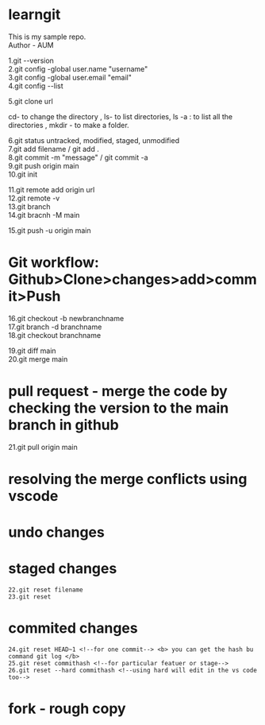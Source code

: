 # learngit

This is my sample repo.
<br>
Author - AUM

1.git --version <br>
2.git config -global user.name "username" <br>
3.git config -global user.email "email" <br>
4.git config --list <br>

5.git clone url <!--clone the repo into local machine-->

<!--General commands-->  cd- to change the directory , ls- to list directories, ls -a : to list all the directories , mkdir - to make a folder.

6.git status <!--to check the status of the repo--> untracked, modified, staged, unmodified <br>
7.git add filename / git add .<!--add the file and the files will the staged to commit--> <br>
8.git commit -m "message" / git commit -a <!--commit into the github--> <br>
9.git push origin main <!--to upload the code from the local to github--> <br>
10.git init <!--to make -git file and keep a track --> <br>

11.git remote add origin url <!--to add the orinial remote repo --> <br>
12.git remote -v <!--to check the origin --> <br>
13.git branch <!--to check the branch --> <br>
14.git bracnh -M main <!--to change the name into main --> <br>

15.git push -u origin main <!--to push the rest all to the origin main , basically a shrotcut--><br>

# Git workflow: Github>Clone>changes>add>commit>Push

16.git checkout -b newbranchname <!--To create new branch--> <br>
17.git branch -d branchname <!--To cdelete branch--><br>
18.git checkout branchname <!--To switch branch--> <br>

19.git diff main <!--comapre and find the differneces--> <br>
20.git merge main <!--merge with main--> <br>

# pull request - merge the code by checking the version to the main branch in github

21.git pull origin main <!--To download from the github and match in the local machine--><br>

# resolving the merge conflicts using vscode

# undo changes

# staged changes

    22.git reset filename
    23.git reset

# commited changes

    24.git reset HEAD~1 <!--for one commit--> <b> you can get the hash bu command git log </b>
    25.git reset commithash <!--for particular featuer or stage-->
    26.git reset --hard commithash <!--using hard will edit in the vs code too-->

# fork - rough copy

